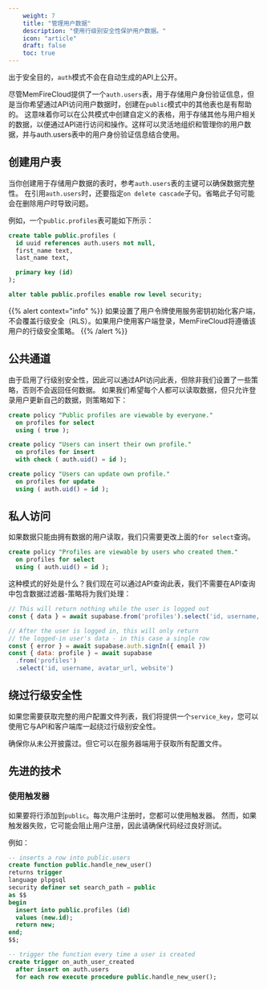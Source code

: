 ```yaml
---
    weight: 7
    title: "管理用户数据"
    description: "使用行级别安全性保护用户数据。"
    icon: "article"
    draft: false
    toc: true
---
```


出于安全目的，`auth`模式不会在自动生成的API上公开。


尽管MemFireCloud提供了一个`auth.users`表，用于存储用户身份验证信息，但是当你希望通过API访问用户数据时，创建在`public`模式中的其他表也是有帮助的。
这意味着你可以在公共模式中创建自定义的表格，用于存储其他与用户相关的数据，以便通过API进行访问和操作。这样可以灵活地组织和管理你的用户数据，并与auth.users表中的用户身份验证信息结合使用。


## 创建用户表

当你创建用于存储用户数据的表时，参考`auth.users`表的主键可以确保数据完整性。
在引用`auth.users`时，还要指定`on delete cascade`子句。省略此子句可能会在删除用户时导致问题。

例如，一个`public.profiles`表可能如下所示：

```sql
create table public.profiles (
  id uuid references auth.users not null,
  first_name text,
  last_name text,

  primary key (id)
);

alter table public.profiles enable row level security;
```

{{% alert context="info" %}}
如果设置了用户令牌使用服务密钥初始化客户端，不会覆盖行级安全（RLS）。如果用户使用客户端登录，MemFireCloud将遵循该用户的行级安全策略。
{{% /alert %}}

## 公共通道

由于启用了行级别安全性，因此可以通过API访问此表，但除非我们设置了一些策略，否则不会返回任何数据。
如果我们希望每个人都可以读取数据，但只允许登录用户更新自己的数据，则策略如下：

```sql
create policy "Public profiles are viewable by everyone."
  on profiles for select
  using ( true );

create policy "Users can insert their own profile."
  on profiles for insert
  with check ( auth.uid() = id );

create policy "Users can update own profile."
  on profiles for update
  using ( auth.uid() = id );
```

## 私人访问

如果数据只能由拥有数据的用户读取，我们只需要更改上面的`for select`查询。

```sql
create policy "Profiles are viewable by users who created them."
  on profiles for select
  using ( auth.uid() = id );
```

这种模式的好处是什么？我们现在可以通过API查询此表，我们不需要在API查询中包含数据过滤器-策略将为我们处理：

```js
// This will return nothing while the user is logged out
const { data } = await supabase.from('profiles').select('id, username, avatar_url, website')

// After the user is logged in, this will only return
// the logged-in user's data - in this case a single row
const { error } = await supabase.auth.signIn({ email })
const { data: profile } = await supabase
  .from('profiles')
  .select('id, username, avatar_url, website')
```

## 绕过行级安全性

如果您需要获取完整的用户配置文件列表，我们将提供一个`service_key`，您可以使用它与API和客户端库一起绕过行级别安全性。

确保你从未公开披露过。但它可以在服务器端用于获取所有配置文件。


## 先进的技术

### 使用触发器

如果要将行添加到`public`。每次用户注册时，您都可以使用触发器。
然而，如果触发器失败，它可能会阻止用户注册，因此请确保代码经过良好测试。

例如：

```sql
-- inserts a row into public.users
create function public.handle_new_user()
returns trigger
language plpgsql
security definer set search_path = public
as $$
begin
  insert into public.profiles (id)
  values (new.id);
  return new;
end;
$$;

-- trigger the function every time a user is created
create trigger on_auth_user_created
  after insert on auth.users
  for each row execute procedure public.handle_new_user();
```


